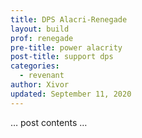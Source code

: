 ```yaml
---
title: DPS Alacri-Renegade
layout: build
prof: renegade
pre-title: power alacrity
post-title: support dps
categories:
  - revenant
author: Xivor
updated: September 11, 2020
---
```


… post contents …